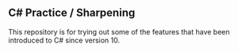 ## C# Practice / Sharpening

This repository is for trying out some of the features that have been introduced to C# since version 10.
